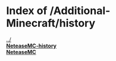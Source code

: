 # Index of /Additional-Minecraft/history

[../](./../)  
[**NeteaseMC-history**](./NeteaseMC-history)  
[**NeteaseMC**](./NeteaseMC)  

